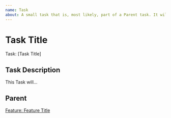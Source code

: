 ```yaml
---
name: Task
about: A small task that is, most likely, part of a Parent task. It will usually be labeled as `good first issue`.
---
```


<!-- Issue title should mirror the Task Title. -->

# Task Title

Task: [Task Title]

## Task Description

This Task will...

## Parent

<!-- The link below should link to the parent task. -->

[Feature: Feature Title](https://github.com/username/repository-name/issues/1)
